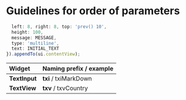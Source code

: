 # Guidelines for order of parameters



```js
  left: 8, right: 8, top: 'prev() 10',
  height: 100,
  message: MESSAGE,
  type: 'multiline',
  text: INITIAL_TEXT
}).appendTo(ui.contentView);
```

| Widget | Naming prefix / example |
| :--- | :--- |
| **TextInput** | **txi**  / txiMarkDown |
| **TextView** | **txv** / txvCountry |



